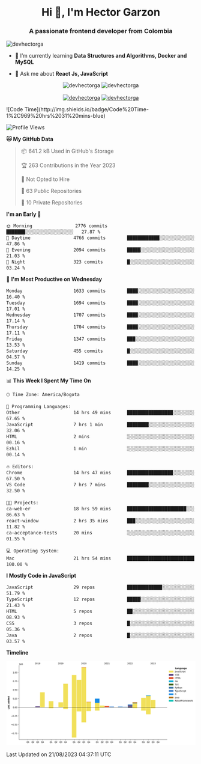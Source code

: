<h1 align="center">Hi 👋, I'm Hector Garzon</h1>
<h3 align="center">A passionate frontend developer from Colombia</h3>

<p align="left"> <img src="https://komarev.com/ghpvc/?username=devhectorga" alt="devhectorga" /> </p>

- 🌱 I’m currently learning **Data Structures and Algorithms, Docker and MySQL**

- 💬 Ask me about **React Js, JavaScript**

<p align="center"> <img src="https://github-readme-stats.vercel.app/api?username=devhectorga&count_private=true&show_icons=true" alt="devhectorga" /> <img src="https://github-readme-stats.vercel.app/api/top-langs/?username=devhectorga&layout=compact" alt="devhectorga" /></p>

<p align="center">
<a href="https://twitter.com/devhectorga" target="blank"><img align="center" src="https://cdn.jsdelivr.net/npm/simple-icons@3.0.1/icons/twitter.svg" alt="devhectorga" height="20" width="20" /></a>
<a href="https://linkedin.com/in/devhectorga" target="blank"><img align="center" src="https://cdn.jsdelivr.net/npm/simple-icons@3.0.1/icons/linkedin.svg" alt="devhectorga" height="20" width="20" /></a>
</p>
<!--START_SECTION:waka-->
![Code Time](http://img.shields.io/badge/Code%20Time-1%2C969%20hrs%2031%20mins-blue)

![Profile Views](http://img.shields.io/badge/Profile%20Views-0-blue)

**🐱 My GitHub Data** 

> 📦 641.2 kB Used in GitHub's Storage 
 > 
> 🏆 263 Contributions in the Year 2023
 > 
> 🚫 Not Opted to Hire
 > 
> 📜 63 Public Repositories 
 > 
> 🔑 10 Private Repositories 
 > 
**I'm an Early 🐤** 

```text
🌞 Morning                2776 commits        ███████░░░░░░░░░░░░░░░░░░   27.87 % 
🌆 Daytime                4766 commits        ████████████░░░░░░░░░░░░░   47.86 % 
🌃 Evening                2094 commits        █████░░░░░░░░░░░░░░░░░░░░   21.03 % 
🌙 Night                  323 commits         █░░░░░░░░░░░░░░░░░░░░░░░░   03.24 % 
```
📅 **I'm Most Productive on Wednesday** 

```text
Monday                   1633 commits        ████░░░░░░░░░░░░░░░░░░░░░   16.40 % 
Tuesday                  1694 commits        ████░░░░░░░░░░░░░░░░░░░░░   17.01 % 
Wednesday                1707 commits        ████░░░░░░░░░░░░░░░░░░░░░   17.14 % 
Thursday                 1704 commits        ████░░░░░░░░░░░░░░░░░░░░░   17.11 % 
Friday                   1347 commits        ███░░░░░░░░░░░░░░░░░░░░░░   13.53 % 
Saturday                 455 commits         █░░░░░░░░░░░░░░░░░░░░░░░░   04.57 % 
Sunday                   1419 commits        ████░░░░░░░░░░░░░░░░░░░░░   14.25 % 
```


📊 **This Week I Spent My Time On** 

```text
🕑︎ Time Zone: America/Bogota

💬 Programming Languages: 
Other                    14 hrs 49 mins      █████████████████░░░░░░░░   67.65 % 
JavaScript               7 hrs 1 min         ████████░░░░░░░░░░░░░░░░░   32.06 % 
HTML                     2 mins              ░░░░░░░░░░░░░░░░░░░░░░░░░   00.16 % 
Ezhil                    1 min               ░░░░░░░░░░░░░░░░░░░░░░░░░   00.14 % 

🔥 Editors: 
Chrome                   14 hrs 47 mins      █████████████████░░░░░░░░   67.50 % 
VS Code                  7 hrs 7 mins        ████████░░░░░░░░░░░░░░░░░   32.50 % 

🐱‍💻 Projects: 
ca-web-er                18 hrs 59 mins      ██████████████████████░░░   86.63 % 
react-window             2 hrs 35 mins       ███░░░░░░░░░░░░░░░░░░░░░░   11.82 % 
ca-acceptance-tests      20 mins             ░░░░░░░░░░░░░░░░░░░░░░░░░   01.55 % 

💻 Operating System: 
Mac                      21 hrs 54 mins      █████████████████████████   100.00 % 
```

**I Mostly Code in JavaScript** 

```text
JavaScript               29 repos            █████████████░░░░░░░░░░░░   51.79 % 
TypeScript               12 repos            █████░░░░░░░░░░░░░░░░░░░░   21.43 % 
HTML                     5 repos             ██░░░░░░░░░░░░░░░░░░░░░░░   08.93 % 
CSS                      3 repos             █░░░░░░░░░░░░░░░░░░░░░░░░   05.36 % 
Java                     2 repos             █░░░░░░░░░░░░░░░░░░░░░░░░   03.57 % 
```



**Timeline**

![Lines of Code chart](https://raw.githubusercontent.com/devHectorGa/devHectorGa/master/assets/bar_graph.png)


 Last Updated on 21/08/2023 04:37:11 UTC
<!--END_SECTION:waka-->

